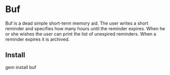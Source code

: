 # Buf

Buf is a dead simple short-term memory aid. The user writes a short reminder and specifies how many hours until the reminder expires. When he or she wishes the user can print the list of unexpired reminders. When a reminder expires it is archived.

## Install

gem install buf
